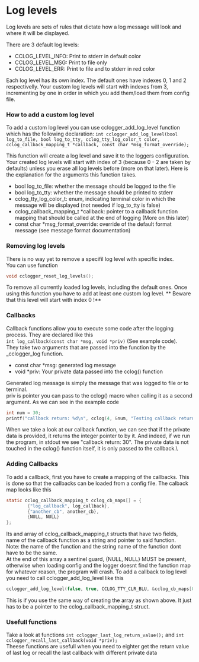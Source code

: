 # Log levels

Log levels are sets of rules that dictate how a log message will look and where it will be displayed.

There are 3 default log levels:
* CCLOG_LEVEL_INFO: Print to stderr in default color
* CCLOG_LEVEL_MSG: Print to file only
* CCLOG_LEVEL_ERR: Print to file and to stderr in red color

Each log level has its own index. The default ones have indexes 0, 1 and 2 respectivelly. Your custom log levels will start with indexes from 3, incrementing by one in order in which you add them/load them from config file.

### How to add a custom log level
To add a custom log level you can use cclogger_add_log_level function which has the following declaration:
`int cclogger_add_log_level(bool log_to_file, bool log_to_tty, cclog_tty_log_color_t color, cclog_callback_mapping_t *callback, const char *msg_format_override);`

This function will create a log level and save it to the loggers configuration. Your created log levels will start with index of 3 (because 0 - 2 are taken by defaults) unless you erase all log levels before (more on that later). Here is the explanation for the arguments this function takes.
* bool log_to_file: whether the message should be logged to the file
* bool log_to_tty: whether the message should be printed to stderr
* cclog_tty_log_color_t: enum, indicating terminal color in which the message will be displayed (not needed if log_to_tty is false)
* cclog_callback_mapping_t \*callback: pointer to a callback function mapping that should be called at the end of logging (More on this later)
* const char \*msg_format_override: override of the default format message (see message format documentation)

### Removing log levels
There is no way yet to remove a specifil log level with specific index.\
You can use function 
```c
void cclogger_reset_log_levels();
```
To remove all currently loaded log levels, including the default ones. Once using this function you have to add at least one custom log level. 
** Beware that this level will start with index 0 !**

### Callbacks
Callback functions allow you to execute some code after the logging process. They are declared like this\
`int log_callback(const char *msg, void *priv)` (See example code).\
They take two arguments that are passed into the function by the \_cclogger\_log function.
* const char \*msg: generated log message
* void \*priv: Your private data passed into the cclog() function

Generated log message is simply the message that was logged to file or to terminal.\
priv is pointer you can pass to the cclog() macro when calling it as a second argument. As we can see in the example code
```c
int num = 30;
printf("callback return: %d\n", cclog(4, &num, "Testing callback return value, should be %d", num));
```
When we take a look at our callback function, we can see that if the private data is provided, it returns the integer pointer to by it. 
And indeed, if we run the program, in stdout we see "callback return: 30". The private data is not touched in the cclog() function itself, it is only passed to the callback.\

### Adding Callbacks
To add a callback, first you have to create a mapping of the callbacks. This is done so that the callbacks can be loaded from a config file. 
The calback map looks like this
```c
static cclog_callback_mapping_t cclog_cb_maps[] = {
        {"log_callback", log_callback},
        {"another_cb", another_cb},
        {NULL, NULL}
};
```
Its and array of cclog_callback_mapping_t structs that have two fields, name of the callback function as a string and pointer to said function.\
Note: the name of the function and the string name of the function dont have to be the same.\
At the end of this array a sentinel guard, {NULL, NULL} MUST be present, otherwise when loading config and the logger doesnt find the function map 
for whatever reason, the program will crash. To add a callback to log level you need to call cclogger_add_log_level like this 
```c
cclogger_add_log_level(false, true, CCLOG_TTY_CLR_BLU, &cclog_cb_maps[0], NULL);
```
This is if you use the same way of creating the array as shown above. It just has to be a pointer to the cclog_callback_mapping_t struct.

### Usefull functions
Take a look at functions `int cclogger_last_log_return_value();` and `int cclogger_recall_last_callback(void *priv);`\
Theese functions are usefull when you need to eighter get the return value of last log or recall the last callback with different private data


